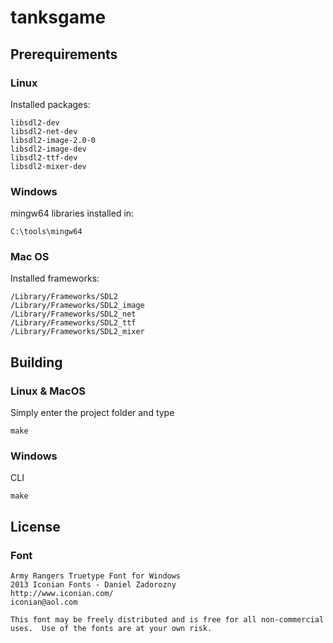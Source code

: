 # tanksgame

## Prerequirements

### Linux
Installed packages:
```
libsdl2-dev
libsdl2-net-dev
libsdl2-image-2.0-0
libsdl2-image-dev
libsdl2-ttf-dev
libsdl2-mixer-dev
```
### Windows
mingw64 libraries installed in:
```
C:\tools\mingw64
```
### Mac OS
Installed frameworks:
```
/Library/Frameworks/SDL2
/Library/Frameworks/SDL2_image
/Library/Frameworks/SDL2_net
/Library/Frameworks/SDL2_ttf
/Library/Frameworks/SDL2_mixer
```

## Building

### Linux & MacOS
Simply enter the project folder and type
```
make
```
### Windows
CLI
```
make
```

## License

### Font

```
Army Rangers Truetype Font for Windows
2013 Iconian Fonts - Daniel Zadorozny
http://www.iconian.com/
iconian@aol.com

This font may be freely distributed and is free for all non-commercial uses.  Use of the fonts are at your own risk. 
```
